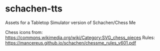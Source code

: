 # schachen-tts
Assets for a Tabletop Simulator version of Schachen/Chess Me

Chess icons from: https://commons.wikimedia.org/wiki/Category:SVG_chess_pieces
Rules: https://mancereus.github.io/schachen/chessme_rules_v601.pdf
